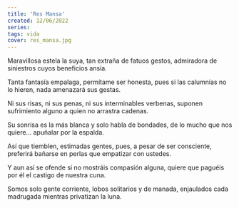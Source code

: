 ```yaml
---
title: 'Res Mansa'
created: 12/06/2022
series:
tags: vida
cover: res_mansa.jpg
---
```


Maravillosa estela la suya,
tan extraña de fatuos gestos,
admiradora de siniestros
cuyos beneficios ansía.

Tanta fantasía empalaga,
permítame ser honesta,
pues si las calumnias no lo hieren,
nada amenazará sus gestas.

Ni sus risas, ni sus penas,
ni sus interminables verbenas,
suponen sufrimiento alguno
a quien no arrastra cadenas.

Su sonrisa es la más blanca
y solo habla de bondades,
de lo mucho que nos quiere…
apuñalar por la espalda.

Así que tiemblen, estimadas gentes,
pues, a pesar de ser consciente,
preferirá bañarse en perlas
que empatizar con ustedes.

Y aun así se ofende si
no mostráis compasión alguna,
quiere que paguéis por él
el castigo de nuestra cuna.

Somos solo gente corriente,
lobos solitarios y de manada,
enjaulados cada madrugada
mientras privatizan la luna.
